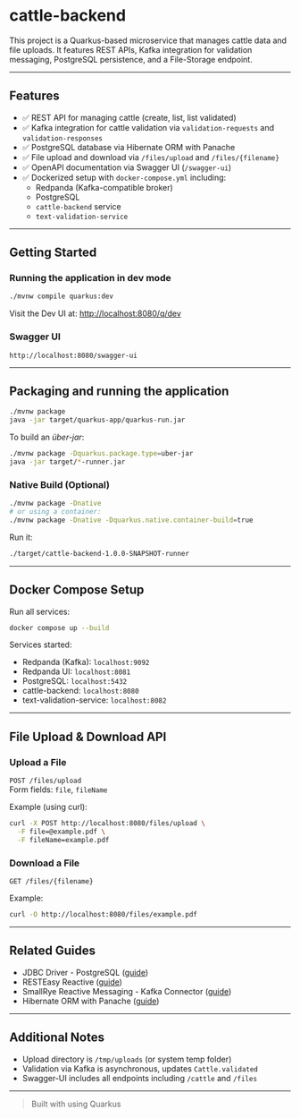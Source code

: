 # cattle-backend

This project is a Quarkus-based microservice that manages cattle data and file uploads. It features REST APIs, Kafka integration for validation messaging, PostgreSQL persistence, and a File-Storage endpoint.

---

## Features

- ✅ REST API for managing cattle (create, list, list validated)
- ✅ Kafka integration for cattle validation via `validation-requests` and `validation-responses`
- ✅ PostgreSQL database via Hibernate ORM with Panache
- ✅ File upload and download via `/files/upload` and `/files/{filename}`
- ✅ OpenAPI documentation via Swagger UI (`/swagger-ui`)
- ✅ Dockerized setup with `docker-compose.yml` including:
  - Redpanda (Kafka-compatible broker)
  - PostgreSQL
  - `cattle-backend` service
  - `text-validation-service`

---

##  Getting Started

### Running the application in dev mode
```bash
./mvnw compile quarkus:dev
```

Visit the Dev UI at: [http://localhost:8080/q/dev](http://localhost:8080/q/dev)

### Swagger UI
```http
http://localhost:8080/swagger-ui
```

---

##  Packaging and running the application

```bash
./mvnw package
java -jar target/quarkus-app/quarkus-run.jar
```

To build an _über-jar_:
```bash
./mvnw package -Dquarkus.package.type=uber-jar
java -jar target/*-runner.jar
```

###  Native Build (Optional)
```bash
./mvnw package -Dnative
# or using a container:
./mvnw package -Dnative -Dquarkus.native.container-build=true
```

Run it:
```bash
./target/cattle-backend-1.0.0-SNAPSHOT-runner
```

---

##  Docker Compose Setup

Run all services:
```bash
docker compose up --build
```

Services started:
- Redpanda (Kafka): `localhost:9092`
- Redpanda UI: `localhost:8081`
- PostgreSQL: `localhost:5432`
- cattle-backend: `localhost:8080`
- text-validation-service: `localhost:8082`

---

##  File Upload & Download API

### Upload a File
`POST /files/upload`  
Form fields: `file`, `fileName`

Example (using curl):
```bash
curl -X POST http://localhost:8080/files/upload \
  -F file=@example.pdf \
  -F fileName=example.pdf
```

### Download a File
`GET /files/{filename}`

Example:
```bash
curl -O http://localhost:8080/files/example.pdf
```

---

## Related Guides

- JDBC Driver - PostgreSQL ([guide](https://quarkus.io/guides/datasource))
- RESTEasy Reactive ([guide](https://quarkus.io/guides/resteasy-reactive))
- SmallRye Reactive Messaging - Kafka Connector ([guide](https://quarkus.io/guides/kafka-reactive-getting-started))
- Hibernate ORM with Panache ([guide](https://quarkus.io/guides/hibernate-orm-panache))

---

## Additional Notes

- Upload directory is `/tmp/uploads` (or system temp folder)
- Validation via Kafka is asynchronous, updates `Cattle.validated`
- Swagger-UI includes all endpoints including `/cattle` and `/files`

---

> Built with using Quarkus
